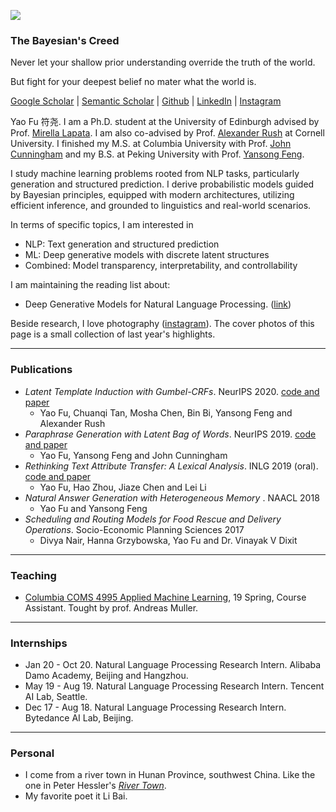 
![](https://franxyao.github.io/images/cover.jpeg)

### The Bayesian's Creed

Never let your shallow prior understanding override the truth of the world.

But fight for your deepest belief no mater what the world is. 


[Google Scholar](https://scholar.google.com/citations?user=liSP4cEAAAAJ&hl=en) | [Semantic Scholar](https://www.semanticscholar.org/author/Yao-Fu/46956602) | [Github](https://github.com/FranxYao) | [LinkedIn](https://www.linkedin.com/in/yao-fu-281847b5/) | [Instagram](https://www.instagram.com/franx_yao/)

Yao Fu 符尧. I am a Ph.D. student at the University of Edinburgh advised by Prof. [Mirella Lapata](https://homepages.inf.ed.ac.uk/mlap/). 
I am also co-advised by Prof. [Alexander Rush](http://rush-nlp.com/) at Cornell University. 
I finished my M.S. at Columbia University with Prof. [John Cunningham](https://stat.columbia.edu/~cunningham/) and my B.S. at Peking University with Prof. [Yansong Feng](https://sites.google.com/site/ysfeng/home). 


I study machine learning problems rooted from NLP tasks, particularly generation and structured prediction. I derive probabilistic models guided by Bayesian principles, equipped with modern architectures, utilizing efficient inference, and grounded to linguistics and real-world scenarios. 

In terms of specific topics, I am interested in 
* NLP: Text generation and structured prediction
* ML: Deep generative models with discrete latent structures 
* Combined: Model transparency, interpretability, and controllability

I am maintaining the reading list about:
* Deep Generative Models for Natural Language Processing. ([link](https://github.com/franxyao/Deep-Generative-Models-for-Natural-Language-Processing))

Beside research, I love photography ([instagram](https://www.instagram.com/franx_yao/)). The cover photos of this page is a small collection of last year's highlights. 

-----

### Publications

* _Latent Template Induction with Gumbel-CRFs_. NeurIPS 2020. [code and paper](https://github.com/FranxYao/Gumbel-CRF)
  * Yao Fu, Chuanqi Tan, Mosha Chen, Bin Bi, Yansong Feng and Alexander Rush
* _Paraphrase Generation with Latent Bag of Words_. NeurIPS 2019. [code and paper](https://github.com/FranxYao/dgm_latent_bow)
  * Yao Fu, Yansong Feng and John Cunningham
* _Rethinking Text Attribute Transfer: A Lexical Analysis_. INLG 2019 (oral). [code and paper](https://github.com/FranxYao/pivot_analysis)
  * Yao Fu, Hao Zhou, Jiaze Chen and Lei Li
* _Natural Answer Generation with Heterogeneous Memory_ . NAACL 2018
  * Yao Fu and Yansong Feng
* _Scheduling and Routing Models for Food Rescue and Delivery Operations_. Socio-Economic Planning Sciences 2017 
  * Divya Nair, Hanna Grzybowska, Yao Fu and Dr. Vinayak V Dixit

-----

### Teaching 

* [Columbia COMS 4995 Applied Machine Learning](http://www.cs.columbia.edu/~amueller/comsw4995s19/), 19 Spring, Course Assistant. Tought by prof. Andreas Muller. 

-----

### Internships

* Jan 20 - Oct 20. Natural Language Processing Research Intern. Alibaba Damo Academy, Beijing and Hangzhou. 
* May 19 - Aug 19.  Natural Language Processing Research Intern. Tencent AI Lab, Seattle.
* Dec 17 - Aug 18. Natural Language Processing Research Intern. Bytedance AI Lab, Beijing. 

-----

### Personal

* I come from a river town in Hunan Province, southwest China. Like the one in Peter Hessler's [_River Town_](http://www.goodreads.com/book/show/94053.River_Town). 
* My favorite poet it Li Bai. 




